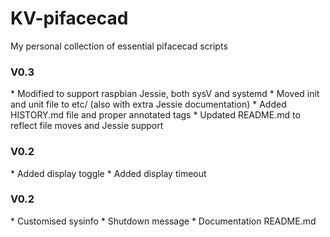 # KV-pifacecad

My personal collection of essential pifacecad scripts

<h3>V0.3</h3>
* Modified to support raspbian Jessie, both sysV and systemd
* Moved init and unit file to etc/ (also with extra Jessie documentation)
* Added HISTORY.md file and proper annotated tags
* Updated README.md to reflect file moves and Jessie support

<h3>V0.2</h3>
* Added display toggle
* Added display timeout

<h3>V0.2</h3>
* Customised sysinfo
* Shutdown message
* Documentation README.md